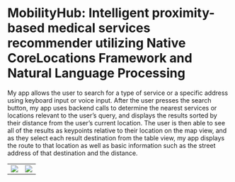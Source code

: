 # MobilityHub: Intelligent proximity-based medical services recommender utilizing Native CoreLocations Framework and Natural Language Processing

My app allows the user to search for a type of service or a specific address using keyboard input or voice input. After the user presses the search button, my app uses backend calls to determine the nearest services or locations relevant to the user’s query, and displays the results sorted by their distance from the user’s current location. The user is then able to see all of the results as keypoints relative to their location on the map view, and as they select each result destination from the table view, my app displays the route to that location as well as basic information such as the street address of that destination and the distance.

<table>
  <tr>
    <td> <img src="https://github.com/AraavNayak/MobilityHub/assets/104335810/167c4320-c950-4927-81db-f77632bcd0f1"></td>
    <td> <img src="https://github.com/AraavNayak/MobilityHub/assets/104335810/aab0064c-1ac7-4f39-b1e2-05e6739e0cb5"></td>
  </tr>
</table>
      
